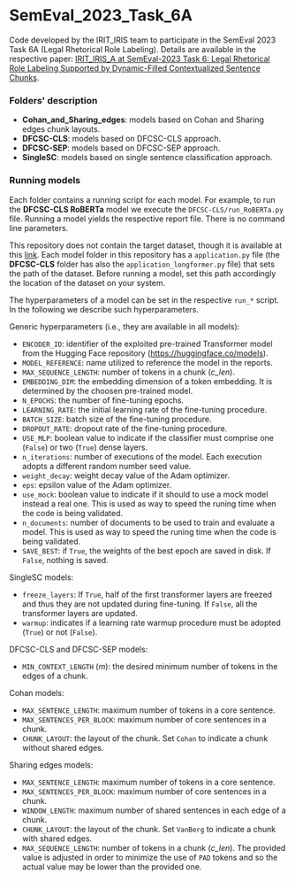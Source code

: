 # SemEval_2023_Task_6A
Code developed by the IRIT_IRIS team to participate in the SemEval 2023 Task 6A (Legal Rhetorical Role Labeling). Details are available in the respective paper: [IRIT_IRIS_A at SemEval-2023 Task 6: Legal Rhetorical Role Labeling Supported by Dynamic-Filled Contextualized Sentence Chunks](https://aclanthology.org/2023.semeval-1.125/).

### Folders' description
- **Cohan_and_Sharing_edges**: models based on Cohan and Sharing edges chunk layouts.
- **DFCSC-CLS**: models based on DFCSC-CLS approach.
- **DFCSC-SEP**: models based on DFCSC-SEP approach.
- **SingleSC**: models based on single sentence classification approach.

### Running models

Each folder contains a running script for each model. For example, to run the **DFCSC-CLS RoBERTa** model we execute the `DFCSC-CLS/run_RoBERTa.py` file. Running a model yields the respective report file. There is no command line parameters.

This repository does not contain the target dataset, though it is available at this [link](https://github.com/Legal-NLP-EkStep/rhetorical-role-baseline). Each model folder in this repository has a `application.py` file (the **DFCSC-CLS** folder has also the `application_longformer.py` file) that sets the path of the dataset. Before running a model, set this path accordingly the location of the dataset on your system.

The hyperparameters of a model can be set in the respective `run_*` script. In the following we describe such hyperparameters.

Generic hyperparameters (i.e., they are available in all models):
- `ENCODER_ID`: identifier of the exploited pre-trained Transformer model from the Hugging Face repository (https://huggingface.co/models).
- `MODEL_REFERENCE`: name utilized to reference the model in the reports.
- `MAX_SEQUENCE_LENGTH`: number of tokens in a chunk (*c_len*).
- `EMBEDDING_DIM`: the embedding dimension of a token embedding. It is determined by the choosen pre-trained model.
- `N_EPOCHS`: the number of fine-tuning epochs.
- `LEARNING_RATE`: the initial learning rate of the fine-tuning procedure.
- `BATCH_SIZE`: batch size of the fine-tuning procedure.
- `DROPOUT_RATE`: dropout rate of the fine-tuning procedure.
- `USE_MLP`: boolean value to indicate if the classifier must comprise one (`False`) or two (`True`) dense layers.
- `n_iterations`: number of executions of the model. Each execution adopts a different random number seed value.
- `weight_decay`: weight decay value of the Adam optimizer.
- `eps`: epsilon value of the Adam optimizer.
- `use_mock`: boolean value to indicate if it should to use a mock model instead a real one. This is used as way to speed the runing time when the code is being validated.
- `n_documents`: number of documents to be used to train and evaluate a model. This is used as way to speed the runing time when the code is being validated.
- `SAVE_BEST`: if `True`, the weights of the best epoch are saved in disk. If `False`, nothing is saved.

SingleSC models:
- `freeze_layers`: If `True`, half of the first transformer layers are freezed and thus they are not updated during fine-tuning. If `False`, all the transformer layers are updated.
- `warmup`: indicates if a learning rate warmup procedure must be adopted (`True`) or not (`False`).

DFCSC-CLS and DFCSC-SEP models:
- `MIN_CONTEXT_LENGTH` (*m*): the desired minimum number of tokens in the edges of a chunk.

Cohan models:
- `MAX_SENTENCE_LENGTH`: maximum number of tokens in a core sentence.
- `MAX_SENTENCES_PER_BLOCK`: maximum number of core sentences in a chunk.
- `CHUNK_LAYOUT`: the layout of the chunk. Set `Cohan` to indicate a chunk without shared edges.

Sharing edges models:
- `MAX_SENTENCE_LENGTH`: maximum number of tokens in a core sentence.
- `MAX_SENTENCES_PER_BLOCK`: maximum number of core sentences in a chunk.
- `WINDOW_LENGTH`: maximum number of shared sentences in each edge of a chunk.
- `CHUNK_LAYOUT`: the layout of the chunk. Set `VanBerg` to indicate a chunk with shared edges.
- `MAX_SEQUENCE_LENGTH`: number of tokens in a chunk (*c_len*). The provided value is adjusted in order to minimize the use of `PAD` tokens and so the actual value may be lower than the provided one.




